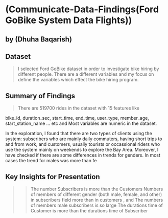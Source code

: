 # (Communicate-Data-Findings(Ford GoBike System Data Flights))
## by (Dhuha Baqarish)


## Dataset

> I selected Ford GoBike dataset in order to investigate bike hiring by different people. There are a different variables and my focus on define the variables which effect the bike hiring program.


## Summary of Findings

>  There are 519700 rides in the dataset with 15 features like

bike_id,
duration_sec,
start_time,
end_time,
user_type,
member_age,
start_station_name ... etc
and Most variables are numeric in the dataset.

In the exploration, I found that there are two types of clients using the system: subscribers who are mainly daily commuters, having short trips to and from work, and customers, usually tourists or occassional riders who use the system mainly on weekends to explore the Bay Area. 
Moreover, I have checked if there are some differences in trends for genders. In most cases the trend for males was more than fe


## Key Insights for Presentation

> > The number Subscribers is more than the Customers
> > Numbers of members of different gender (both male, female, and other) in subscribers field more than in customers , and The numbers of members male subscribers is so large 
> > The durations time of Customer is more than the durations time of Subscriber 